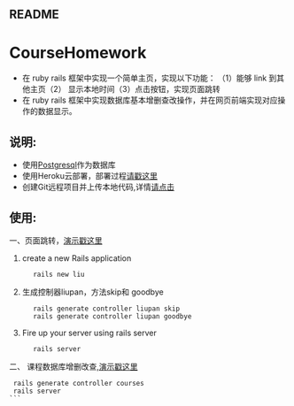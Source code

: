 ## README
  # CourseHomework
* 在 ruby rails 框架中实现一个简单主页，实现以下功能：
    （1）能够 link 到其他主页（2） 显示本地时间（3）点击按钮，实现页面跳转
* 在 ruby rails 框架中实现数据库基本增删查改操作，并在网页前端实现对应操作的数据显示。

## 说明:

* 使用[Postgresql](http://postgresapp.com/)作为数据库
* 使用Heroku云部署，部署过程[请戳这里](http://limodou.github.io/uliweb-doc/zh_CN/heroku.html)
* 创建Git远程项目并上传本地代码,详情[请点击](http://blog.csdn.net/ppp8300885/article/details/78484781)
  
## 使用:
一、页面跳转，[演示戳这里](https://liupan.herokuapp.com/liupan/skip)
1) create a new Rails application
```
      rails new liu
```
2) 生成控制器liupan，方法skip和 goodbye
```
      rails generate controller liupan skip
      rails generate controller liupan goodbye
 ```
3) Fire up your server using rails server
 ```
       rails server
 ```
 二、 课程数据库增删改查,[演示戳这里](https://liupan.herokuapp.com/courses)
```
 rails generate controller courses
 rails server
```    
